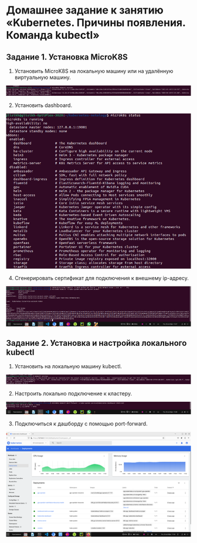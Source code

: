 
# Домашнее задание к занятию «Kubernetes. Причины появления. Команда kubectl»

## Задание 1. Установка MicroK8S

1. Установить MicroK8S на локальную машину или на удалённую виртуальную машину.

![Скрин 1](./images/1.png)

2. Установить dashboard.

![Скрин 2](./images/2.png)

4. Сгенерировать сертификат для подключения к внешнему ip-адресу.

![Скрин 3](./images/3.png)


## Задание 2. Установка и настройка локального kubectl

1. Установить на локальную машину kubectl.

![Скрин 4](./images/4.png)


2. Настроить локально подключение к кластеру.

![Скрин 5](./images/5.png)


3. Подключиться к дашборду с помощью port-forward.

![Скрин 6](./images/6.png)

